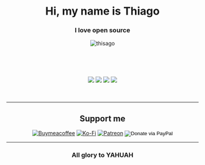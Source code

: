 <h1 align="center">Hi, my name is Thiago</h1>
<h3 align="center">I love open source</h3>
<div align="center"><img src="https://komarev.com/ghpvc/?username=thisago&label=Profile%20views&color=f78166&style=flat-square" alt="thisago"/></div>

<br><br><br>
<div align=center>
    <img src="https://github-profile-trophy.vercel.app/?username=thisago&theme=onedark">
    <img src="https://github-readme-stats.vercel.app/api?username=thisago&show_icons=true&theme=dark">
    <img src="https://github-readme-streak-stats.herokuapp.com/?user=thisago&theme=dark">
    <img src="https://github-readme-stats.vercel.app/api/top-langs/?username=thisago&theme=dark&layout=compact">
</div>
<br><br>

<hr>
<div align="center">
  <h2>Support me</h2>
  <form action="https://www.paypal.com/donate" method="post" target="_blank"><input type="hidden" name="hosted_button_id" value="RFPUVM53JEZ9J" />
    <a target="_blank" href="https://buymeacoffee.com/thisago"><img title="Support me in Buymeacoffee" src="https://img.shields.io/static/v1?label=Donate&message=Buymeacoffee&logo=buymeacoffee&style=for-the-badge&color=ffdd00" alt="Buymeacoffee"></a>
    <a target="_blank" href="https://ko-fi.com/thisago"><img title="Support me in Ko-fi" src="https://img.shields.io/static/v1?label=Donate&message=Ko-Fi&logo=kofi&style=for-the-badge&color=00b9fe" alt="Ko-Fi"></a>
    <a target="_blank" href="https://patreon.com/thisago"><img title="Support me in Patreon" src="https://img.shields.io/static/v1?label=Donate&message=Patreon&logo=patreon&style=for-the-badge&color=f96854" alt="Patreon"></a>
    <input type="image" src="https://img.shields.io/static/v1?label=Donate&message=PayPal&logo=kofi&style=for-the-badge&color=0d3685" title="Donate via PayPal"/>
  </form>
</div>

<hr>
<h3 align="center">All glory to YAHUAH</h3>
